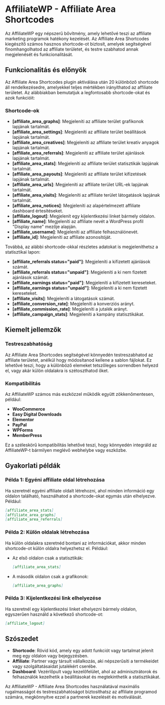 # AffiliateWP - Affiliate Area Shortcodes

Az AffiliateWP egy népszerű bővítmény, amely lehetővé teszi az affiliate marketing programok hatékony kezelését. Az Affiliate Area Shortcodes kiegészítő számos hasznos shortcode-ot biztosít, amelyek segítségével finomhangolhatod az affiliate területet, és testre szabhatod annak megjelenését és funkcionalitását.

## Funkcionalitás és előnyök

Az Affiliate Area Shortcodes plugin aktiválása után 20 különböző shortcode áll rendelkezésedre, amelyekkel teljes mértékben irányíthatod az affiliate területet. Az alábbiakban bemutatjuk a legfontosabb shortcode-okat és azok funkcióit:

### Shortcode-ok

- **[affiliate_area_graphs]**: Megjeleníti az affiliate terület grafikonok lapjának tartalmát.
- **[affiliate_area_settings]**: Megjeleníti az affiliate terület beállítások lapjának tartalmát.
- **[affiliate_area_creatives]**: Megjeleníti az affiliate terület kreatív anyagok lapjának tartalmát.
- **[affiliate_area_referrals]**: Megjeleníti az affiliate terület ajánlások lapjának tartalmát.
- **[affiliate_area_stats]**: Megjeleníti az affiliate terület statisztikák lapjának tartalmát.
- **[affiliate_area_payouts]**: Megjeleníti az affiliate terület kifizetések lapjának tartalmát.
- **[affiliate_area_urls]**: Megjeleníti az affiliate terület URL-ek lapjának tartalmát.
- **[affiliate_area_visits]**: Megjeleníti az affiliate terület látogatások lapjának tartalmát.
- **[affiliate_area_notices]**: Megjeleníti az alapértelmezett affiliate dashboard értesítéseket.
- **[affiliate_logout]**: Megjelenít egy kijelentkezési linket bármely oldalon.
- **[affiliate_name]**: Megjeleníti az affiliate nevét a WordPress profil "Display name" mezője alapján.
- **[affiliate_username]**: Megjeleníti az affiliate felhasználónevét.
- **[affiliate_id]**: Megjeleníti az affiliate azonosítóját.

Továbbá, az alábbi shortcode-okkal részletes adatokat is megjeleníthetsz a statisztikai lapon:

- **[affiliate_referrals status="paid"]**: Megjeleníti a kifizetett ajánlások számát.
- **[affiliate_referrals status="unpaid"]**: Megjeleníti a ki nem fizetett ajánlások számát.
- **[affiliate_earnings status="paid"]**: Megjeleníti a kifizetett kereseteket.
- **[affiliate_earnings status="unpaid"]**: Megjeleníti a ki nem fizetett kereseteket.
- **[affiliate_visits]**: Megjeleníti a látogatások számát.
- **[affiliate_conversion_rate]**: Megjeleníti a konverziós arányt.
- **[affiliate_commission_rate]**: Megjeleníti a jutalék arányt.
- **[affiliate_campaign_stats]**: Megjeleníti a kampány statisztikákat.

## Kiemelt jellemzők

### Testreszabhatóság

Az Affiliate Area Shortcodes segítségével könnyedén testreszabhatod az affiliate területet, anélkül hogy módosítanod kellene a sablon fájlokat. Ez lehetővé teszi, hogy a különböző elemeket tetszőleges sorrendben helyezd el, vagy akár külön oldalakra is szétoszthatod őket.

### Kompatibilitás

Az AffiliateWP számos más eszközzel működik együtt zökkenőmentesen, például:

- **WooCommerce**
- **Easy Digital Downloads**
- **Elementor**
- **PayPal**
- **WPForms**
- **MemberPress**

Ez a széleskörű kompatibilitás lehetővé teszi, hogy könnyedén integráld az AffiliateWP-t bármilyen meglévő webhelybe vagy eszközbe.

## Gyakorlati példák

### Példa 1: Egyéni affiliate oldal létrehozása

Ha szeretnél egyéni affiliate oldalt létrehozni, ahol minden információ egy oldalon található, használhatod a shortcode-okat egymás után elhelyezve. Például:

```markdown
[affiliate_area_stats]
[affiliate_area_graphs]
[affiliate_area_referrals]
```

### Példa 2: Külön oldalak létrehozása

Ha külön oldalakra szeretnéd bontani az információkat, akkor minden shortcode-ot külön oldalra helyezhetsz el. Például:

- Az első oldalon csak a statisztikák:
  ```markdown
  [affiliate_area_stats]
  ```
  
- A második oldalon csak a grafikonok:
  ```markdown
  [affiliate_area_graphs]
  ```

### Példa 3: Kijelentkezési link elhelyezése

Ha szeretnél egy kijelentkezési linket elhelyezni bármely oldalon, egyszerűen használd a következő shortcode-ot:
```markdown
[affiliate_logout]
```

## Szószedet

- **Shortcode**: Rövid kód, amely egy adott funkciót vagy tartalmat jelenít meg egy oldalon vagy bejegyzésben.
- **Affiliate**: Partner vagy társult vállalkozás, aki népszerűsíti a termékeidet vagy szolgáltatásaidat jutalékért cserébe.
- **Dashboard**: Vezérlőpult vagy kezelőfelület, ahol az adminisztrátorok és felhasználók kezelhetik a beállításokat és megtekinthetik a statisztikákat.

Az AffiliateWP - Affiliate Area Shortcodes használatával maximális rugalmasságot és testreszabhatóságot biztosíthatsz az affiliate programod számára, megkönnyítve ezzel a partnerek kezelését és motiválását.